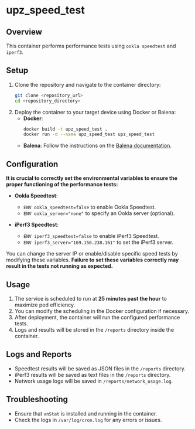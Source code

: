 # upz_speed_test

## Overview  
This container performs performance tests using `ookla speedtest` and `iperf3`.  

## Setup  
1. Clone the repository and navigate to the container directory:
    ```sh
    git clone <repository_url>
    cd <repository_directory>
    ```
2. Deploy the container to your target device using Docker or Balena:
    - **Docker**:
        ```sh
        docker build -t upz_speed_test .
        docker run -d --name upz_speed_test upz_speed_test
        ```
    - **Balena**:
        Follow the instructions on the [Balena documentation](https://www.balena.io/docs/).

## Configuration  
**It is crucial to correctly set the environmental variables to ensure the proper functioning of the performance tests:**

- **Ookla Speedtest**:  
  - `ENV ookla_speedtest=false` to enable Ookla Speedtest.  
  - `ENV ookla_server="none"` to specify an Ookla server (optional).  

- **iPerf3 Speedtest**:  
  - `ENV iperf3_speedtest=false` to enable iPerf3 Speedtest.  
  - `ENV iperf3_server="169.150.238.161"` to set the iPerf3 server.  

You can change the server IP or enable/disable specific speed tests by modifying these variables. **Failure to set these variables correctly may result in the tests not running as expected.**

## Usage  
1. The service is scheduled to run at **25 minutes past the hour** to maximize pod efficiency.  
2. You can modify the scheduling in the Docker configuration if necessary.
3. After deployment, the container will run the configured performance tests.
4. Logs and results will be stored in the `/reports` directory inside the container.

## Logs and Reports
- Speedtest results will be saved as JSON files in the `/reports` directory.
- iPerf3 results will be saved as text files in the `/reports` directory.
- Network usage logs will be saved in `/reports/network_usage.log`.

## Troubleshooting
- Ensure that `vnStat` is installed and running in the container.
- Check the logs in `/var/log/cron.log` for any errors or issues.
